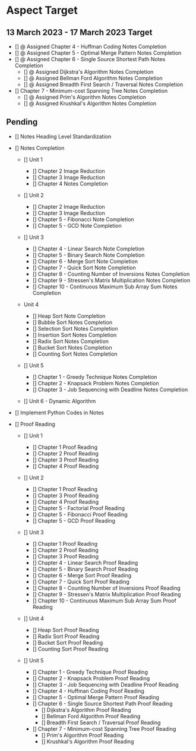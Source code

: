 # Aspect Target

## 13 March 2023 - 17 March 2023 Target
- [] @ Assigned Chapter 4 - Huffman Coding Notes Completion    
- [] @ Assigned Chapter 5 - Optimal Merge Pattern Notes Completion    
- [] @ Assigned Chapter 6 - Single Source Shortest Path Notes Completion    
    - [] @ Assigned Dijkstra's Algorithm Notes Completion        
    - [] @ Assigned Bellman Ford Algorithm Notes Completion        
    - [] @ Assigned Breadth First Search / Traversal Notes Completion        
- [] Chapter 7 - Minimum-cost Spanning Tree Notes Completion    
    - [] @ Assigned Prim's Algorithm Notes Completion        
    - [] @ Assigned Krushkal's Algorithm Notes Completion


## Pending
- [] Notes Heading Level Standardization

- [] Notes Completion
    - [] Unit 1    
        - [] Chapter 2 Image Reduction    
        - [] Chapter 3 Image Reduction    
        - [] Chapter 4 Notes Completion    

    - [] Unit 2    
        - [] Chapter 2 Image Reduction
        - [] Chapter 3 Image Reduction            
        - [] Chapter 5 - Fibonacci Note Completion    
        - [] Chapter 5 - GCD Note Completion    

    - [] Unit 3            
        - [] Chapter 4 - Linear Search Note Completion    
        - [] Chapter 5 - Binary Search Note Completion        
        - [] Chapter 6 - Merge Sort Note Completion    
        - [] Chapter 7 - Quick Sort Note Completion    
        - [] Chapter 8 - Counting Number of Inversions Notes Completion    
        - [] Chapter 9 - Stressen's Matrix Multiplication Notes Completion    
        - [] Chapter 10 - Continuous Maximum Sub Array Sum Notes Completion    

    - Unit 4
        - [] Heap Sort Note Completion    
        - [] Bubble Sort Notes Completion
        - [] Selection Sort Notes Completion
        - [] Insertion Sort Notes Completion
        - [] Radix Sort Notes Completion    
        - [] Bucket Sort Notes Completion    
        - [] Counting Sort Notes Completion    

    - [] Unit 5
        - [] Chapter 1 - Greedy Technique Notes Completion    
        - [] Chapter 2 - Knapsack Problem Notes Completion    
        - [] Chapter 3 - Job Sequencing with Deadline Notes Completion    

    - [] Unit 6 - Dynamic Algorithm

- [] Implement Python Codes in Notes

- [] Proof Reading
    - [] Unit 1
        - [] Chapter 1 Proof Reading
        - [] Chapter 2 Proof Reading
        - [] Chapter 3 Proof Reading
        - [] Chapter 4 Proof Reading

    - [] Unit 2
        - [] Chapter 1 Proof Reading
        - [] Chapter 3 Proof Reading
        - [] Chapter 4 Proof Reading
        - [] Chapter 5 - Factorial Proof Reading
        - [] Chapter 5 - Fibonacci Proof Reading
        - [] Chapter 5 - GCD Proof Reading

    - [] Unit 3
        - [] Chapter 1 Proof Reading
        - [] Chapter 2 Proof Reading
        - [] Chapter 3 Proof Reading
        - [] Chapter 4 - Linear Search Proof Reading
        - [] Chapter 5 - Binary Search Proof Reading
        - [] Chapter 6 - Merge Sort Proof Reading
        - [] Chapter 7 - Quick Sort Proof Reading
        - [] Chapter 8 - Counting Number of Inversions Proof Reading
        - [] Chapter 9 - Stressen's Matrix Multiplication Proof Reading
        - [] Chapter 10 - Continuous Maximum Sub Array Sum Proof Reading

    - [] Unit 4
        - [] Heap Sort Proof Reading
        - [] Radix Sort Proof Reading
        - [] Bucket Sort Proof Reading
        - [] Counting Sort Proof Reading

    - [] Unit 5
        - [] Chapter 1 - Greedy Technique Proof Reading
        - [] Chapter 2 - Knapsack Problem Proof Reading
        - [] Chapter 3 - Job Sequencing with Deadline Proof Reading
        - [] Chapter 4 - Huffman Coding Proof Reading
        - [] Chapter 5 - Optimal Merge Pattern Proof Reading
        - [] Chapter 6 - Single Source Shortest Path Proof Reading
            - [] Dijkstra's Algorithm Proof Reading
            - [] Bellman Ford Algorithm Proof Reading
            - [] Breadth First Search / Traversal Proof Reading
        - [] Chapter 7 - Minimum-cost Spanning Tree Proof Reading
            - [] Prim's Algorithm Proof Reading
            - [] Krushkal's Algorithm Proof Reading
